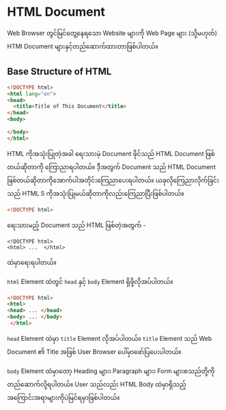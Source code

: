 # HTML Document

Web Browser တွင်မြင်တွေ့နေရသော Website များကို Web Page များ (သို့မဟုတ်) HTMl Document များနှင့်တည်‌ဆောက်ထားတာဖြစ်ပါတယ်။

## Base Structure of HTML

```html
<!DOCTYPE html>
<html lang="en">
<head>
  <title>Title of This Document</title>
</head>
<body>
  
</body>
</html>
```

HTML ကိုအသုံးပြုတဲ့အခါ ရေးသားမဲ့ Document ဖိုင်သည် HTML Document ဖြစ်တယ်ဆိုတာကို ကြောညာရပါတယ်။
ဒီ့အတွက် Document သည် HTML Document ဖြစ်တယ်ဆိုတာကိုအောက်ပါအတိုင်းကြေညာပေးရပါတယ်။
ယခုလိုကြေညာလိုက်ခြင်းသည် HTML 5 ကိုအသုံးပြုမယ်ဆိုတာကိုလည်းကြေညာပြီးဖြစ်ပါတယ်။

```html
<!DOCTYPE html>
```

ရေးသားမည့် Document သည် HTML ဖြစ်တဲ့အတွက် -

```
<!DOCTYPE html>
<html> ...  </html>
```

ထဲမှာရေးရပါတယ်။

`html` Element ထဲတွင် `head` နှင့် `body` Element ရှိဖို့လိုအပ်ပါတယ်။

```html
<!DOCTYPE html>
<html> 
<head> ... </head>
<body> ... </body>
 </html>
```

`head` Element ထဲမှာ `title` Element လိုအပ်ပါတယ်။
`title` Element သည် Web Document ၏ Title အဖြစ် User Browser ပေါ်မှာဖော်ပြပေးပါတယ်။

`body` Element ထဲမှာတော့ Heading များ၊ Paragraph များ၊ Form များစသည်တို့ကိုတည်ဆောက်လို့ရပါတယ်။
User သည်လည်း HTML Body ထဲမှာရှိသည့် အကြောင်းအရာများကိုပဲမြင်ရမှာဖြစ်ပါတယ်။

